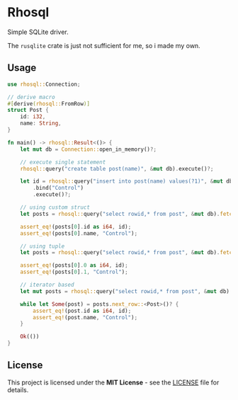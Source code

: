 # Rhosql

Simple SQLite driver.

The `rusqlite` crate is just not sufficient for me, so i made my own.

## Usage

```rust
use rhosql::Connection;

// derive macro
#[derive(rhosql::FromRow)]
struct Post {
    id: i32,
    name: String,
}

fn main() -> rhosql::Result<()> {
    let mut db = Connection::open_in_memory()?;

    // execute single statement
    rhosql::query("create table post(name)", &mut db).execute()?;

    let id = rhosql::query("insert into post(name) values(?1)", &mut db)
        .bind("Control")
        .execute()?;

    // using custom struct
    let posts = rhosql::query("select rowid,* from post", &mut db).fetch_all::<Post>()?;

    assert_eq!(posts[0].id as i64, id);
    assert_eq!(posts[0].name, "Control");

    // using tuple
    let posts = rhosql::query("select rowid,* from post", &mut db).fetch_all::<(i32, String)>()?;

    assert_eq!(posts[0].0 as i64, id);
    assert_eq!(posts[0].1, "Control");

    // iterator based
    let mut posts = rhosql::query("select rowid,* from post", &mut db).fetch()?;

    while let Some(post) = posts.next_row::<Post>()? {
        assert_eq!(post.id as i64, id);
        assert_eq!(post.name, "Control");
    }

    Ok(())
}
```

## License
This project is licensed under the **MIT License** - see the [LICENSE](LICENSE) file for details.

